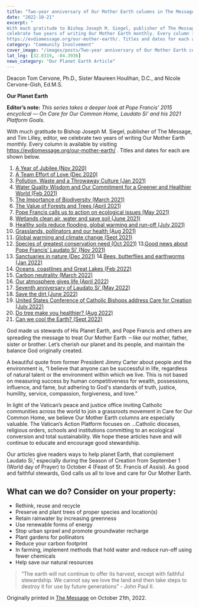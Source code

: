 ```yaml
---
title: "Two-year anniversary of Our Mother Earth columns in The Message"
date: "2022-10-21"
excerpt: "
With much gratitude to Bishop Joseph M. Siegel, publisher of The Message, and Tim Lilley, editor, we
celebrate two years of writing Our Mother Earth monthly. Every column is available by visiting
https://evdiomessage.org/our-mother-earth/. Titles and dates for each are shown below."
category: "Community Involvement"
cover_image: "/images/posts/Two-year anniversary of Our Mother Earth columns in The Message.jpg"
lat_lng: [32.0319, -84.3936]
news_category: "Our Planet Earth Article"
---
```


Deacon Tom Cervone, Ph.D., Sister Maureen Houlihan, D.C., and Nicole Cervone-Gish, Ed.M.S.

**Our Planet Earth**

**Editor’s note:**
_This series takes a deeper look at Pope Francis’ 2015 encyclical ― On Care for Our Common
Home, Laudato Si’ and his 2021 Platform Goals._

With much gratitude to Bishop Joseph M. Siegel, publisher of The Message, and Tim Lilley, editor, we
celebrate two years of writing Our Mother Earth monthly. Every column is available by visiting
https://evdiomessage.org/our-mother-earth/ . Titles and dates for each are shown below.

1. [A Year of Jubilee (Nov 2020)](https://our-mother-earth.vercel.app/article/A%20Jubilee%20for%20the%20Earth)
2. [A Team Effort of Love (Dec 2020)](https://our-mother-earth.vercel.app/article/A%20Team%20Effort%20of%20Love)
3. [Pollution, Waste and a Throwaway Culture (Jan 2021)](https://our-mother-earth.vercel.app/article/Pollution,%20Waste%20and%20a%20Throwaway%20Culture)
4. [Water Quality Wisdom and Our Commitment for a Greener and Healthier World (Feb 2021)](https://our-mother-earth.vercel.app/article/Water%20Quality%20Wisdom%20and%20Our%20Commitment%20for%20a%20Greener%20and%20Healthier%20World)
5. [The Importance of Biodiversity (March 2021)](https://our-mother-earth.vercel.app/article/The%20importance%20of%20biodiversity)
6. [The Value of Forests and Trees (April 2021)](https://our-mother-earth.vercel.app/article/The%20value%20of%20forests%20and%20trees)
7. [Pope Francis calls us to action on ecological issues (May 2021)](https://our-mother-earth.vercel.app/article/Pope%20Francis%20calls%20us%20to%20action%20on%20ecological%20issues)
8. [Wetlands clean air, water and save soil (June 2021)](https://our-mother-earth.vercel.app/article/Wetlands%20clean%20air%20and%20water,%20and%20save%20soil)
9. [Healthy soils reduce flooding, global warming and run-off (July 2021)](https://our-mother-earth.vercel.app/article/Healthy%20soils%20reduce%20flooding,%20global%20warming%20and%20run-off)
10. [Grasslands, pollinators and our health (Aug 2021)](https://our-mother-earth.vercel.app/article/Grasslands,%20pollinators,%20and%20our%20health)
11. [Global warming and climate change (Sept 2021)](https://our-mother-earth.vercel.app/article/Global%20warming%20and%20climate%20change)
12. [Species of greatest conservation need (Oct 2021)](https://our-mother-earth.vercel.app/article/Species%20of%20greatest%20conservation%20need) 13.[Good news about Pope Francis’ Laudato Si’ (Nov 2021)](https://our-mother-earth.vercel.app/article/Good%20news%20about%20Pope%20Francis%E2%80%99%20%E2%80%98Laudato%20Si%E2%80%99%E2%80%99)
13. [Sanctuaries in nature (Dec 2021)](https://our-mother-earth.vercel.app/article/Sanctuaries%20in%20nature) 14.[Bees, butterflies and earthworms (Jan 2022)](https://our-mother-earth.vercel.app/article/Bees,%20butterflies%20and%20earthworms)
14. [Oceans, coastlines and Great Lakes (Feb 2022)](https://our-mother-earth.vercel.app/article/Oceans,%20coastlines%20and%20the%20Great%20Lakes)
15. [Carbon neutrality (March 2022)](https://our-mother-earth.vercel.app/article/Carbon%20Neutrality)
16. [Our atmosphere gives life (April 2022)](https://our-mother-earth.vercel.app/article/Earth%E2%80%99s%20atmosphere)
17. [Seventh anniversary of Laudato Si’ (May 2022)](https://our-mother-earth.vercel.app/article/Seventh%20anniversary%20of%20%E2%80%98Laudato%20Si%E2%80%99%E2%80%99)
18. [Save the dirt (June 2022)](https://our-mother-earth.vercel.app/article/Save%20the%20Dirt)
19. [United States Conference of Catholic Bishops address Care for Creation (July 2022)](https://our-mother-earth.vercel.app/article/United%20States%20Conference%20of%20Catholic%20Bishops%20Address%20Care%20for%20Creation)
20. [Do tree make you healthier? (Aug 2022)](https://our-mother-earth.vercel.app/article/Do%20trees%20make%20you%20healthier)
21. [Can we cool the Earth? (Sept 2022)](https://our-mother-earth.vercel.app/article/Can%20we%20cool%20the%20Earth)

God made us stewards of His Planet Earth, and Pope Francis and others are spreading the message to treat Our
Mother Earth －like our mother, father, sister or brother. Let’s cherish our planet and its people, and maintain
the balance God originally created.

A beautiful quote from former President Jimmy Carter about people and the environment is, “I believe that
anyone can be successful in life, regardless of natural talent or the environment within which we live. This is
not based on measuring success by human competitiveness for wealth, possessions, influence, and fame, but
adhering to God&#39;s standards of truth, justice, humility, service, compassion, forgiveness, and love.”

In light of the Vatican’s peace and justice office inviting Catholic communities across the world to join a
grassroots movement in Care for Our Common Home, we believe Our Mother Earth columns are especially
valuable. The Vatican’s Action Platform focuses on …Catholic dioceses, religious orders, schools and
institutions committing to an ecological conversion and total sustainability. We hope these articles have and will
continue to educate and encourage good stewardship.

Our articles give readers ways to help planet Earth, that complement Laudato Si,’ especially during the Season
of Creation from September 1 (World day of Prayer) to October 4 (Feast of St. Francis of Assisi). As good and
faithful stewards, God calls us all to love and care for Our Mother Earth.

## What can we do? Consider on your property:

- Rethink, reuse and recycle
- Preserve and plant trees of proper species and location(s)
- Retain rainwater by increasing greenness
- Use renewable forms of energy
- Stop urban sprawl and promote groundwater recharge
- Plant gardens for pollinators
- Reduce your carbon footprint
- In farming, implement methods that hold water and reduce run-off using fewer chemicals
- Help save our natural resources

> “The earth will not continue to offer its harvest, except with faithful stewardship. We cannot say we love the
> land and then take steps to destroy it for use by future generations” - John Paul II.

Originally printed in [The Message](https://evdiomessage.org/) on October 21th, 2022.
